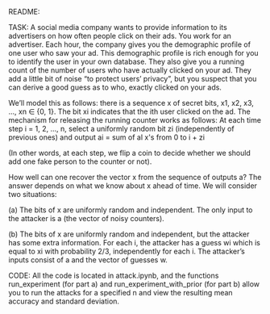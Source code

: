 README:

TASK:
A social media company wants to provide information to its advertisers on how often people click
on their ads. You work for an advertiser. Each hour, the company gives you the demographic profile
of one user who saw your ad. This demographic profile is rich enough for you to identify the user
in your own database. They also give you a running count of the number of users who have actually
clicked on your ad. They add a little bit of noise “to protect users’ privacy”, but you suspect that you
can derive a good guess as to who, exactly clicked on your ads.

We’ll model this as follows: there is a sequence x of secret bits, x1, x2, x3, ..., xn ∈ {0, 1}. The bit xi
indicates that the ith user clicked on the ad.
The mechanism for releasing the running counter works as follows: At each time step i = 1, 2, ..., n,
select a uniformly random bit zi (independently of previous ones) and output ai = sum of al x's from 0 to i + zi

(In other words, at each step, we flip a coin to decide whether we should add one fake person to the
counter or not).

How well can one recover the vector x from the sequence of outputs a? The answer depends on
what we know about x ahead of time. We will consider two situations:

   (a) The bits of x are uniformly random and independent. The only input to the attacker is a (the
       vector of noisy counters).

   (b) The bits of x are uniformly random and independent, but the attacker has some extra information. 
       For each i, the attacker has a guess wi which is equal to xi with probability 2/3, independently for each i. 
       The attacker’s inputs consist of a and the vector of guesses w.

CODE:
All the code is located in attack.ipynb, and the functions run_experiment (for part a) and run_experiment_with_prior (for part b) allow you to run the attacks for a specified n and view the resulting mean accuracy and standard deviation. 
